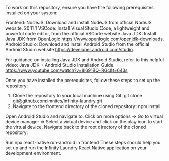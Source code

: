 To work on this repository, ensure you have the following prerequisites installed on your system:

Frontend:
NodeJS: Download and install NodeJS from official NodeJS website. 20.11.1
VSCode: Install Visual Studio Code, a lightweight and powerful code editor, from the official VSCode website 
Java JDK: Install Java JDK from OpenLogic https://www.openlogic.com/openjdk-downloads.
Android Studio: Download and install Android Studio from the official Android Studio website https://developer.android.com/studio.

For guidance on installing Java JDK and Android Studio, refer to this helpful video: Java JDK + Android Studio Installation Guide.
https://www.youtube.com/watch?v=8l691BQ-RGc&t=643s

Once you have installed the prerequisites, follow these steps to set up the repository:
1. Clone the repository to your local machine using Git: git clone git@github.com:imnites/infinity-laundry.git
2. Navigate to the frontend directory of the cloned repository: npm install

Open Android Studio and navigate to:
Click on more options => Go to virtual device manager => Select a virtual device and click on the play icon to start the virtual device.
Navigate back to the root directory of the cloned repository:

Run npx react-native run-android in frontend
These steps should help you set up and run the Infinity Laundry React Native application on your development environment.